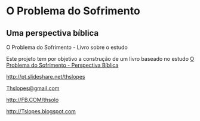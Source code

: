 # O Problema do Sofrimento
## Uma perspectiva bíblica
O Problema do Sofrimento - Livro sobre o estudo

Este projeto tem por objetivo a construção de um livro baseado no estudo [O Problema do Sofrimento - Perspectiva Bíblica](http://pt.slideshare.net/thslopes/o-problema-do-sofrimento-perspectiva-bblica)

http://pt.slideshare.net/thslopes

Thslopes@gmail.com

http://FB.COM/thsolo

http://Tslopes.blogspot.com
